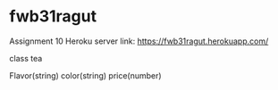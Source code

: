 # fwb31ragut
Assignment 10
Heroku server link: https://fwb31ragut.herokuapp.com/

class tea

Flavor(string) color(string) price(number)
